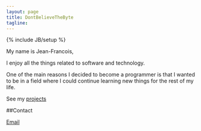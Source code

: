 ```yaml
---
layout: page
title: DontBelieveTheByte
tagline: 
---
```

{% include JB/setup %}

My name is Jean-Francois, 

I enjoy all the things related to software and technology. 

One of the main reasons I decided to become a programmer is that I wanted to be in a field where 
I could continue learning new things for the rest of my life.

See my [projects](/categories.html#projects-ref)
    
##Contact

[Email](mailto:dontbelievethebyte@gmail.com)